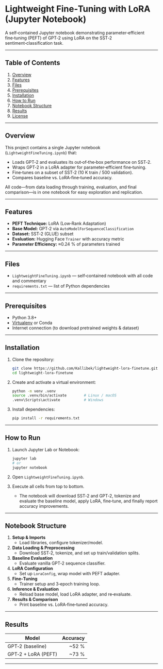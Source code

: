 # Lightweight Fine‑Tuning with LoRA (Jupyter Notebook)

A self‑contained Jupyter notebook demonstrating parameter‑efficient fine‑tuning (PEFT) of GPT‑2 using LoRA on the SST‑2 sentiment‑classification task.

---

## Table of Contents

1. [Overview](#overview)  
2. [Features](#features)  
3. [Files](#files)  
4. [Prerequisites](#prerequisites)  
5. [Installation](#installation)  
6. [How to Run](#how-to-run)  
7. [Notebook Structure](#notebook-structure)  
8. [Results](#results)  
9. [License](#license)  

---

## Overview

This project contains a single Jupyter notebook (`LightweightFineTuning.ipynb`) that:

- Loads GPT‑2 and evaluates its out‑of‑the‑box performance on SST‑2.  
- Wraps GPT‑2 in a LoRA adapter for parameter‑efficient fine‑tuning.  
- Fine‑tunes on a subset of SST‑2 (10 K train / 500 validation).  
- Compares baseline vs. LoRA‑fine‑tuned accuracy.  

All code—from data loading through training, evaluation, and final comparison—is in one notebook for easy exploration and replication.

---

## Features

- **PEFT Technique:** LoRA (Low‑Rank Adaptation)  
- **Base Model:** GPT‑2 via `AutoModelForSequenceClassification`  
- **Dataset:** SST‑2 (GLUE) subset  
- **Evaluation:** Hugging Face `Trainer` with accuracy metric  
- **Parameter Efficiency:** ≈0.24 % of parameters trained  

---

## Files

- `LightweightFineTuning.ipynb` — self‑contained notebook with all code and commentary  
- `requirements.txt` — list of Python dependencies  

---

## Prerequisites

- Python 3.8+  
- [Virtualenv](https://docs.python.org/3/library/venv.html) or Conda  
- Internet connection (to download pretrained weights & dataset)  

---

## Installation

1. Clone the repository:
   ```bash
   git clone https://github.com/Kallibek/lightweight-lora-finetune.git
   cd lightweight-lora-finetune
   ```

2. Create and activate a virtual environment:
   ```bash
   python -m venv .venv
   source .venv/bin/activate        # Linux / macOS
   .venv\Scripts\activate           # Windows
   ```

3. Install dependencies:
   ```bash
   pip install -r requirements.txt
   ```

---

## How to Run

1. Launch Jupyter Lab or Notebook:
   ```bash
   jupyter lab
   # or
   jupyter notebook
   ```

2. Open `LightweightFineTuning.ipynb`.

3. Execute all cells from top to bottom.  
   - The notebook will download SST‑2 and GPT‑2, tokenize and evaluate the baseline model, apply LoRA, fine‑tune, and finally report accuracy improvements.

---

## Notebook Structure

1. **Setup & Imports**  
   - Load libraries, configure tokenizer/model.
2. **Data Loading & Preprocessing**  
   - Download SST‑2, tokenize, and set up train/validation splits.
3. **Baseline Evaluation**  
   - Evaluate vanilla GPT‑2 sequence classifier.
4. **LoRA Configuration**  
   - Set up `LoraConfig`, wrap model with PEFT adapter.
5. **Fine‑Tuning**  
   - Trainer setup and 3‑epoch training loop.
6. **Inference & Evaluation**  
   - Reload base model, load LoRA adapter, and re‑evaluate.
7. **Results & Comparison**  
   - Print baseline vs. LoRA‑fine‑tuned accuracy.

---

## Results

| Model               | Accuracy |
|---------------------|---------:|
| GPT‑2 (baseline)    |    ~52 % |
| GPT‑2 + LoRA (PEFT) |    ~73 % |

---
